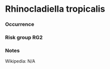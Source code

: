 <!-- TITLE: Rhinocladiella tropicalis  -->

# Rhinocladiella tropicalis
### Occurrence

### Risk group RG2

### Notes

Wikipedia: N/A